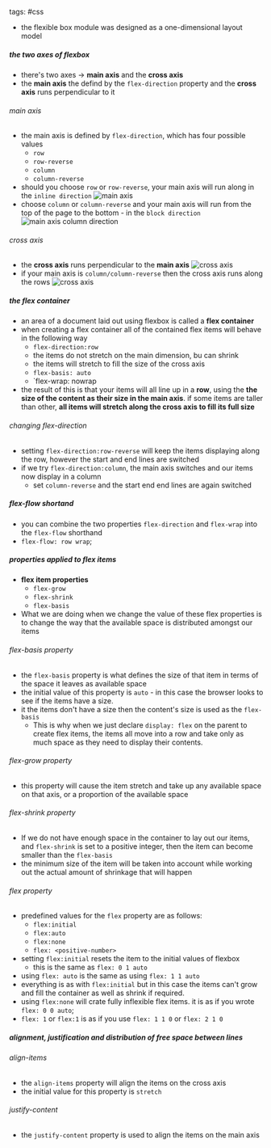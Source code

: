 tags: #css 
- the flexible box module was designed as a one-dimensional layout model

##### the two axes of flexbox
- there's two axes -> **main axis** and the **cross axis**
- the **main axis** the defind by the `flex-direction` property and the **cross axis** runs perpendicular to it
###### main axis
- the main axis is defined by `flex-direction`, which has four possible values
	- `row`
	- `row-reverse`
	- `column`
	- `column-reverse`
- should you choose `row` or `row-reverse`, your main axis will run along in the `inline direction`
![main axis](https://developer.mozilla.org/en-US/docs/Web/CSS/CSS_Flexible_Box_Layout/Basic_Concepts_of_Flexbox/basics1.png)
- choose `column` or `column-reverse` and your main axis will run from the top of the page to the bottom - in the `block direction`
![main axis column direction](https://developer.mozilla.org/en-US/docs/Web/CSS/CSS_Flexible_Box_Layout/Basic_Concepts_of_Flexbox/basics2.png)

###### cross axis
- the **cross axis** runs perpendicular to the **main axis**
![cross axis](https://developer.mozilla.org/en-US/docs/Web/CSS/CSS_Flexible_Box_Layout/Basic_Concepts_of_Flexbox/basics3.png)
- if your main axis is `column/column-reverse` then the cross axis runs along the rows
![cross axis](https://developer.mozilla.org/en-US/docs/Web/CSS/CSS_Flexible_Box_Layout/Basic_Concepts_of_Flexbox/basics4.png)


##### the flex container
- an area of a document laid out using flexbox is called a **flex container**
- when creating a flex container all of the contained flex items will behave in the following way
	- `flex-direction:row`
	- the items do not stretch on the main dimension, bu can shrink
	- the items will stretch to fill the size of the cross axis
	- `flex-basis: auto`
	- `flex-wrap: nowrap
- the result of this is that your items will all line up in a **row**, using the **the size of the content as their size in the main axis**. if some items are taller than other, **all items will stretch along the cross axis to fill its full size**

###### changing flex-direction
- setting `flex-direction:row-reverse` will keep the items displaying along the row, however the start and end lines are switched
- if we try `flex-direction:column`, the main axis switches and our items now display in a column
	- set `column-reverse` and the start end end lines are again switched
##### flex-flow shortand
- you can combine the two properties `flex-direction` and `flex-wrap` into the `flex-flow` shorthand
- `flex-flow: row wrap`;
##### properties applied to flex items
- **flex item properties**
	- `flex-grow`
	- `flex-shrink`
	- `flex-basis`
- What we are doing when we change the value of these flex properties is to change the way that the available space is distributed amongst our items
###### flex-basis property
- the `flex-basis` property is what defines the size of that item in terms of the space it leaves as available space
- the initial value of this property is `auto` - in this case the browser looks to see if the items have a size.
- it the items don't have a size then the content's size is used as the `flex-basis`
	- This is why when we just declare `display: flex` on the parent to create flex items, the items all move into a row and take only as much space as they need to display their contents.
###### flex-grow property
- this property will cause the item stretch and take up any available space on that axis, or a proportion of the available space
###### flex-shrink property
- If we do not have enough space in the container to lay out our items, and `flex-shrink` is set to a positive integer, then the item can become smaller than the `flex-basis`
- the minimum size of the item will be taken into account while working out the actual amount of shrinkage that will happen
###### flex property
- predefined values for the `flex` property are as follows:
	- `flex:initial`
	- `flex:auto`
	- `flex:none`
	- `flex: <positive-number>`
- setting `flex:initial` resets the item to the initial values of flexbox
	- this is the same as `flex: 0 1 auto`
- using `flex: auto` is the same as using `flex: 1 1 auto`
- everything is as with `flex:initial` but in this case the items can't grow and fill the container as well as shrink if required.
- using `flex:none` will crate fully inflexible flex items. it is as if you wrote `flex: 0 0 auto`;
- `flex: 1` or `flex:1` is as if you use `flex: 1 1 0` or `flex: 2 1 0`
##### alignment, justification and distribution of free space between lines
###### align-items
- the `align-items` property will align the items on the cross axis
- the initial value for this property is `stretch`
###### justify-content
- the `justify-content` property is used to align the items on the main axis